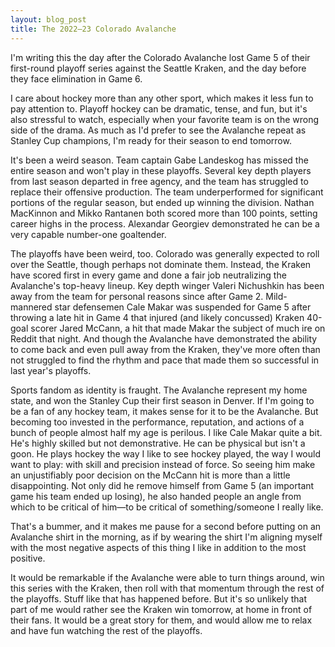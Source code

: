 ```yaml
---
layout: blog_post
title: The 2022–23 Colorado Avalanche
---
```


I'm writing this the day after the Colorado Avalanche lost Game 5 of their first-round playoff series against the Seattle Kraken, and the day before they face elimination in Game 6.

I care about hockey more than any other sport, which makes it less fun to pay attention to. Playoff hockey can be dramatic, tense, and fun, but it's also stressful to watch, especially when your favorite team is on the wrong side of the drama. As much as I'd prefer to see the Avalanche repeat as Stanley Cup champions, I'm ready for their season to end tomorrow.

It's been a weird season. Team captain Gabe Landeskog has missed the entire season and won't play in these playoffs. Several key depth players from last season departed in free agency, and the team has struggled to replace their offensive production. The team underperformed for significant portions of the regular season, but ended up winning the division. Nathan MacKinnon and Mikko Rantanen both scored more than 100 points, setting career highs in the process. Alexandar Georgiev demonstrated he can be a very capable number-one goaltender.

The playoffs have been weird, too. Colorado was generally expected to roll over the Seattle, though perhaps not dominate them. Instead, the Kraken have scored first in every game and done a fair job neutralizing the Avalanche's top-heavy lineup. Key depth winger Valeri Nichushkin has been away from the team for personal reasons since after Game 2. Mild-mannered star defensemen Cale Makar was suspended for Game 5 after throwing a late hit in Game 4 that injured (and likely concussed) Kraken 40-goal scorer Jared McCann, a hit that made Makar the subject of much ire on Reddit that night. And though the Avalanche have demonstrated the ability to come back and even pull away from the Kraken, they've more often than not struggled to find the rhythm and pace that made them so successful in last year's playoffs.

Sports fandom as identity is fraught. The Avalanche represent my home state, and won the Stanley Cup their first season in Denver. If I'm going to be a fan of any hockey team, it makes sense for it to be the Avalanche. But becoming too invested in the performance, reputation, and actions of a bunch of people almost half my age is perilous. I like Cale Makar quite a bit. He's highly skilled but not demonstrative. He can be physical but isn't a goon. He plays hockey the way I like to see hockey played, the way I would want to play: with skill and precision instead of force. So seeing him make an unjustifiably poor decision on the McCann hit is more than a little disappointing. Not only did he remove himself from Game 5 (an important game his team ended up losing), he also handed people an angle from which to be critical of him—to be critical of something/someone I really like.

That's a bummer, and it makes me pause for a second before putting on an Avalanche shirt in the morning, as if by wearing the shirt I'm aligning myself with the most negative aspects of this thing I like in addition to the most positive.

It would be remarkable if the Avalanche were able to turn things around, win this series with the Kraken, then roll with that momentum through the rest of the playoffs. Stuff like that has happened before. But it's so unlikely that part of me would rather see the Kraken win tomorrow, at home in front of their fans. It would be a great story for them, and would allow me to relax and have fun watching the rest of the playoffs.